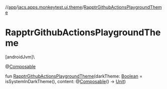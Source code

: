 //[app](../../index.md)/[jacs.apps.monkeytest.ui.theme](index.md)/[RapptrGithubActionsPlaygroundTheme](-rapptr-github-actions-playground-theme.md)

# RapptrGithubActionsPlaygroundTheme

[androidJvm]\

@[Composable](https://developer.android.com/reference/kotlin/androidx/compose/runtime/Composable.html)

fun [RapptrGithubActionsPlaygroundTheme](-rapptr-github-actions-playground-theme.md)(darkTheme: [Boolean](https://kotlinlang.org/api/latest/jvm/stdlib/kotlin/-boolean/index.html) = isSystemInDarkTheme(), content: @[Composable](https://developer.android.com/reference/kotlin/androidx/compose/runtime/Composable.html)() -&gt; [Unit](https://kotlinlang.org/api/latest/jvm/stdlib/kotlin/-unit/index.html))

